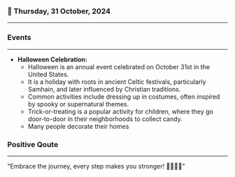 ### 📅 Thursday, 31 October, 2024
------
### Events
------
- **Halloween Celebration:**
  - Halloween is an annual event celebrated on October 31st in the United States.
  - It is a holiday with roots in ancient Celtic festivals, particularly Samhain, and later influenced by Christian traditions.
  - Common activities include dressing up in costumes, often inspired by spooky or supernatural themes.
  - Trick-or-treating is a popular activity for children, where they go door-to-door in their neighborhoods to collect candy.
  - Many people decorate their homes
### Positive Qoute
------
"Embrace the journey, every step makes you stronger! 🚶‍♀️💪✨"
